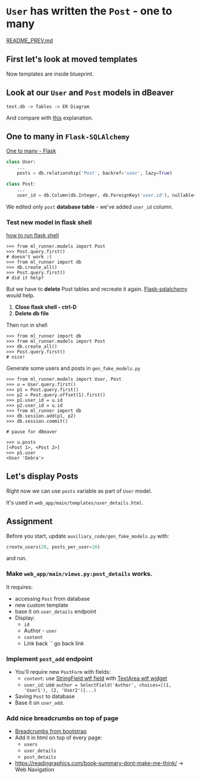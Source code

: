 # `User` has written the `Post` - one to many

[README_PREV.md](./README_PREV.md)

## First let's look at moved templates
Now templates are inside blueprint.


## Look at our `User` and `Post` models in dBeaver
```
test.db -> Tables -> ER Diagram
```

And compare with [this](https://fmhelp.filemaker.com/help/18/fmp/en/index.html#page/FMP_Help/one-to-many-relationships.html)
explanation.

## One to many in `Flask-SQLAlchemy`

[One to many - Flask](https://flask-sqlalchemy.palletsprojects.com/en/2.x/models/#one-to-many-relationships)

```python
class User:
    ...
    posts = db.relationship('Post', backref='user', lazy=True)

class Post:
    ...
    user_id = db.Column(db.Integer, db.ForeignKey('user.id'), nullable=True)
```

We edited only `post` **database table** - we've added `user_id` column.  

### Test new model in flask shell
[how to run flask shell](INSTRUCTIONS_TO_COPY.md)

```
>>> from ml_runner.models import Post
>>> Post.query.first()
# doesn't work :(
>>> from ml_runner import db
>>> db.create_all()
>>> Post.query.first()
# did it help?
```

But we have to **delete** Post tables and recreate it again.
[Flask-sqlalchemy](https://flask-migrate.readthedocs.io/en/latest/) would help.

1. **Close flask shell - ctrl-D**
1. **Delete db file**

Then run in shell
```
>>> from ml_runner import db
>>> from ml_runner.models import Post
>>> db.create_all()
>>> Post.query.first()
# nice!
```

Generate some users and posts in `gen_fake_models.py`

```
>>> from ml_runner.models import User, Post
>>> u = User.query.first()
>>> p1 = Post.query.first()
>>> p2 = Post.query.offset(1).first()
>>> p1.user_id = u.id
>>> p2.user_id = u.id
>>> from ml_runner import db
>>> db.session.add(p1, p2)
>>> db.session.commit()

# pause for dBeaver

>>> u.posts
[<Post 1>, <Post 2>]
>>> p1.user
<User 'Debra'>
```

## Let's display Posts
Right now we can use `posts` variable as part of `User` model.

It's used in `web_app/main/templates/user_details.html`.

## Assignment
Before you start, update `auxiliary_code/gen_fake_models.py` with:
```python
create_users(20, posts_per_user=10)
```
and run.

### Make `web_app/main/views.py:post_details` works.
It requires:
* accessing `Post` from database
* new custom template
* base it on `user_details` endpoint
* Display:
  * `id`
  * Author - `user`
  * `content`
  * Link back `` go back link

### Implement `post_add` endpoint
* You'll require new `PostForm` with fields:
  * `content`: use [StringField wtf field][] with [TextArea wtf widget][]
  * `user_id`: use `author = SelectField('Author', choices=[(1, 'User1'), (2, 'User2')]...)`
* Saving `Post` to database
* Base it on `user_add`.

### Add nice breadcrumbs on top of page
* [Breadcrumbs from bootstrap](https://getbootstrap.com/docs/3.3/components/#breadcrumbs)
* Add it in html on top of every page:
  * `users`
  * `user_details`
  * `post_details`
* https://readingraphics.com/book-summary-dont-make-me-think/ -> Web Navigation


[StringField wtf field]: https://wtforms.readthedocs.io/en/2.3.x/fields/#wtforms.fields.StringField
[TextArea wtf widget]: https://wtforms.readthedocs.io/en/2.3.x/widgets/#wtforms.widgets.TextArea
